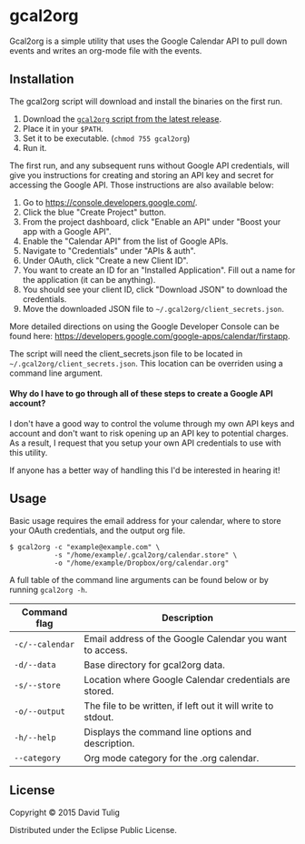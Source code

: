 # gcal2org

Gcal2org is a simple utility that uses the Google Calendar API to pull down events and writes an org-mode file with the events.

## Installation

The gcal2org script will download and install the binaries on the first run.

1. Download the [`gcal2org` script from the latest release](https://raw.githubusercontent.com/dtulig/gcal2org/0.1.0/bin/gcal2org).
2. Place it in your `$PATH`.
3. Set it to be executable. (`chmod 755 gcal2org`)
4. Run it.

The first run, and any subsequent runs without Google API credentials, will give you instructions for creating and storing an API key and secret for accessing the Google API. Those instructions are also available below:

1. Go to https://console.developers.google.com/.
2. Click the blue "Create Project" button.
3. From the project dashboard, click "Enable an API" under "Boost your app with a Google API".
4. Enable the "Calendar API" from the list of Google APIs.
5. Navigate to "Credentials" under "APIs & auth".
6. Under OAuth, click "Create a new Client ID".
7. You want to create an ID for an "Installed Application". Fill out a name for the application (it can be anything).
8. You should see your client ID, click "Download JSON" to download the credentials.
9. Move the downloaded JSON file to `~/.gcal2org/client_secrets.json`.

More detailed directions on using the Google Developer Console can be found here: https://developers.google.com/google-apps/calendar/firstapp.

The script will need the client_secrets.json file to be located in `~/.gcal2org/client_secrets.json`. This location can be overriden using a command line argument.

#### Why do I have to go through all of these steps to create a Google API account?

I don't have a good way to control the volume through my own API keys and account and don't want to risk opening up an API key to potential charges. As a result, I request that you setup your own API credentials to use with this utility.

If anyone has a better way of handling this I'd be interested in hearing it!

## Usage

Basic usage requires the email address for your calendar, where to store your OAuth credentials, and the output org file.

    $ gcal2org -c "example@example.com" \
               -s "/home/example/.gcal2org/calendar.store" \
               -o "/home/example/Dropbox/org/calendar.org"

A full table of the command line arguments can be found below or by running `gcal2org -h`.

Command flag    | Description
----------------|--------------------------------------------------------
`-c/--calendar` | Email address of the Google Calendar you want to access.
`-d/--data`     | Base directory for gcal2org data.
`-s/--store`    | Location where Google Calendar credentials are stored.
`-o/--output`   | The file to be written, if left out it will write to stdout.
`-h/--help`     | Displays the command line options and description.
`--category`    | Org mode category for the .org calendar.

## License

Copyright © 2015 David Tulig

Distributed under the Eclipse Public License.

